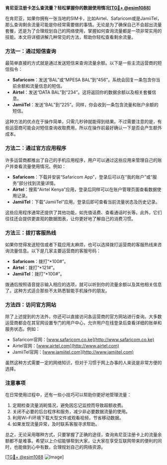 **肯尼亚注册卡怎么查流量？轻松掌握你的数据使用情况[[TG💪+ @esim1088](https://t.me/s/esim1088)]**

在肯尼亚，如果你拥有一张当地的SIM卡，比如Airtel、Safaricom或是JamiiTel，那么查询剩余流量可能是你经常需要做的事情。无论是为了确保自己不会超出流量套餐，还是为了合理规划自己的网络使用，掌握如何查询流量都是一项非常实用的技能。本文将详细讲解几种常见的方法，帮助你轻松查看剩余流量。

### 方法一：通过短信查询

最简单直接的方式就是通过发送短信来查询流量余额。以下是一些主流运营商的短信指令：

- **Safaricom**：发送“BAL”或“MPESA BAL”到“456”。系统会回复一条包含你当前余额和流量信息的短信。
- **Airtel**：发送“DATA BAL”到“234”。这将返回你的数据余额以及相关套餐信息。
- **JamiiTel**：发送“BAL”到“225”。同样，你会收到一条包含流量和账户余额的短信。

这种方法的优点在于操作简单，只需几秒钟就能得到结果。不过需要注意的是，有些运营商可能会对短信查询收取费用，所以在操作前最好确认一下是否会产生额外成本。

### 方法二：通过官方应用程序

许多运营商都推出了自己的手机应用程序，用户可以通过这些应用来管理自己的账户并查看流量使用情况。例如：

- **Safaricom**：下载并安装“Safaricom App”，登录后可以在“我的账户”或“服务”部分找到流量详情。
- **Airtel**：搜索“Airtel Kenya”应用，登录后同样可以在账户管理页面查看数据使用记录。
- **JamiiTel**：下载“JamiiTel”应用，登录后即可查看当前流量状态及历史记录。

这些应用程序通常还提供了其他功能，如充值话费、查看通话时长等。此外，它们往往还会提供更直观的数据图表，让你更好地了解自己的消费习惯。

### 方法三：拨打客服热线

如果你觉得发送短信或者下载应用太麻烦，也可以选择拨打运营商的客服热线来咨询流量信息。以下是几家主要运营商的客服号码：

- **Safaricom**：拨打“*100#”。
- **Airtel**：拨打“*121#”。
- **JamiiTel**：拨打“*100#”。

拨通后按照语音提示输入相应的选项，就可以听到你的流量余额以及其他相关信息了。这种方式适合那些不太熟悉智能手机操作的朋友。

### 方法四：访问官方网站

除了上述提到的方法外，你还可以直接访问各运营商的官方网站进行查询。大多数运营商都会在其官网设置专门的用户中心，允许用户在线登录后查看详细的账单和服务状态。例如：

- Safaricom官网：[www.safaricom.co.ke](http://www.safaricom.co.ke)
- Airtel官网：[www.airtel.com](http://www.airtel.com)
- JamiiTel官网：[www.jamiitel.com](http://www.jamiitel.com)

虽然这种方式需要一定的网络知识，但对于习惯于网上办事的人来说是非常方便的选择。

### 注意事项

在日常使用过程中，还有一些小技巧可以帮助你更好地管理流量：

1. 定期检查流量消耗情况，避免因忘记监控而导致超额收费。
2. 关闭不必要的后台程序和服务，减少非必要数据流量的使用。
3. 利用Wi-Fi环境下载大型文件或观看视频，节省移动数据。
4. 如果发现流量异常，及时联系客服寻求帮助。

总之，无论采用哪种方式，只要掌握了正确的途径，查询肯尼亚注册卡上的流量余额都不是难事。希望以上介绍能够帮到大家，让大家在享受互联网带来的便利的同时，也能做到心中有数，合理规划自己的网络资源。

[[TG💪+ @esim1088](https://t.me/s/esim1088) ![Image](https://i.postimg.cc/4NQfJmqS/Snipaste-2025-05-13-00-14-12.png)]